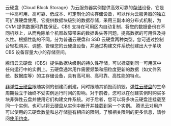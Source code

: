 云硬盘（Cloud Block Storage）为云服务器实例提供高效可靠的[存储]()设备，它是一种高可用、高可靠、低成本、可定制化的块存储设备，可以作为云服务器的独立可扩展硬盘使用。它提供数据块级别的数据存储，采用三副本的分布式机制，为 CVM 提供数据可靠性保证。CBS 支持在可用区内自动复制，将您的数据备份在不同机器上，从而免除单个机器故障带来的数据丢失等问题，提高数据的可用性及持久性。根据性能的不同，分为普通云硬盘和 SSD 云硬盘两种类型。您可通过控制台轻松购买、调整、管理您的云硬盘设备，并通过构建文件系统创建出大于单块 CBS 设备容量大小的存储空间。

腾讯云云硬盘（CBS）提供数据块级别的持久性存储，可以挂载到同一可用区中任何运行中的实例上。云硬盘通常用作需要频繁和细粒度更新的数据（如文件系统、数据库等）的主存储设备，具有高可用、高可靠、高性能的特点。

[非弹性云硬盘]()跟随实例的创建而创建，同时跟随其销毁而销毁。[弹性云硬盘]()的生命周期独立于始终不受实例运行时间的影响。对于前者，您可以在创建实例时购买多块非弹性云盘并使用它们构建文件系统。对于后者，您可以将多块云硬盘连挂载至同一个实例，也可以将云硬盘从实例中断开并挂载到另一个实例。
腾讯云对用户可以使用的云硬盘数量和总存储量有相应的限制。了解相关限制的更多信息，请参阅[使用约束]()。